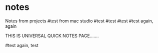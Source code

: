 # notes
Notes from projects
#test from mac studio
#test
#test
#test
#test again, again

THIS IS UNIVERSAL QUICK NOTES PAGE.......

#test again, test